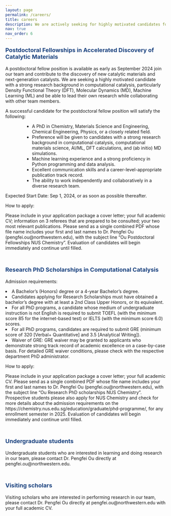 ```yaml
---
layout: page
permalink: /careers/
title: careers
description: We are actively seeking for highly motivated candidates for postdoctoral fellowshipes, research PhD scholarship, undergraduate students, and visiting scholars.
nav: true
nav_order: 6
---
```



<p style="color: #19417E; font-weight: bold; font-size: 18px;">Postdoctoral Fellowships in Accelerated Discovery of Catalytic Materials</p>
<p>A postdoctoral fellow position is available as early as September 2024 join our team and contribute to the discovery of new catalytic materials and next-generation catalysts. We are seeking a highly motivated candidate with a strong research background in computational catalysis, particularly Density Functional Theory (DFT), Molecular Dynamics (MD), Machine Learning (ML) and be able to lead their own research while collaborating with other team members.</p>

<p>A successful candidate for the postdoctoral fellow position will satisfy the following:
<ul style="margin-left:60px; ">
 <li>A PhD in Chemistry, Materials Science and Engineering, Chemical Engineering, Physics, or a closely related field.</li>
 <li>Preference will be given to candidates with a strong research background in computational catalysis, computational materials science, AI/ML, DFT calculations, and (ab initio) MD simulations.</li>
 <li>Machine learning experience and a strong proficiency in Python programming and data analysis.</li>
 <li>Excellent communication skills and a career-level-appropriate publication track record.</li>
 <li>The ability to work independently and collaboratively in a diverse research team.</li>
</ul>
</p>
<p>Expected Start Date: Sep 1, 2024, or as soon as possible thereafter.</p>
<p>How to apply:</p>
<p>Please include in your application package a cover letter; your full academic CV; information on 3 referees that are prepared to be consulted; your two most relevant publications. Please send as a single combined PDF whose file name includes your first and last names to Dr. Pengfei Ou (pengfei.ou@northwestern.edu), with the subject line “Ou Postdoctoral Fellowships NUS Chemistry”. Evaluation of candidates will begin immediately and continue until filled.</p>

<br>
<p style="color: #19417E; font-weight: bold; font-size: 18px;">Research PhD Scholarships in Computational Catalysis</p>
<p>Admission requirements:
<li>A Bachelor’s (Honors) degree or a 4-year Bachelor’s degree.</li>
<li>Candidates applying for Research Scholarships must have obtained a bachelor’s degree with at least a 2nd Class Upper Honors, or its equivalent.</li>
<li>For all PhD programs, a candidate whose medium of undergraduate instruction is not English is required to submit TOEFL (with the minimum score 85 for the internet-based test) or IELTS (with the minimum score 6.0) scores.</li>
<li>For all PhD programs, candidates are required to submit GRE (minimum score of 320 [Verbal+ Quantitative] and 3.5 [Analytical Writing]).</li>
<li>Waiver of GRE: GRE waiver may be granted to applicants who demonstrate strong track record of academic excellence on a case-by-case basis. For detailed GRE waiver conditions, please check with the respective department PhD administrator.</li></p>
<p>How to apply:</p>
<p>Please include in your application package a cover letter; your full academic CV. Please send as a single combined PDF whose file name includes your first and last names to Dr. Pengfei Ou (pengfei.ou@northwestern.edu), with the subject line “Ou Research PhD scholarships NUS Chemistry”. Prospective students please also apply for NUS Chemistry and check for more details about the admission requirements on the https://chemistry.nus.edu.sg/education/graduate/phd-programme/, for any enrollment semester in 2025. Evaluation of candidates will begin immediately and continue until filled.</p>

<br>
<p style="color: #19417E; font-weight: bold; font-size: 18px;">Undergraduate students</p>
<p>Undergraduate students who are interested in learning and doing research in our team, please contact Dr. Pengfei Ou directly at pengfei.ou@northwestern.edu.</p>

<br>
<p style="color: #19417E; font-weight: bold; font-size: 18px;">Visiting scholars</p>
<p>Visiting scholars who are interested in performing research in our team, please contact Dr. Pengfei Ou directly at pengfei.ou@northwestern.edu with your full academic CV.</p>
